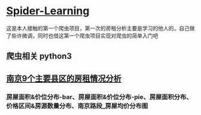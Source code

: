 # [Spider-Learning](https://github.com/geyixin/Spider-Learning)
这是本人接触的第一个爬虫项目，第一次的房租分析主要是学习的他人的，自己做了些许微调，同时也借这第一个爬虫项目实现对爬虫的简单入门吧
## 爬虫相关 python3

## [南京9个主要县区的房租情况分析](https://github.com/geyixin/Spider-Learning/tree/master/NJ-lianjia-spider)
### 房屋面积&价位分布-bar、房屋面积&价位分布-pie、房屋面积分布、价格区间&房源数量分布、南京路段_房屋均价分布图
